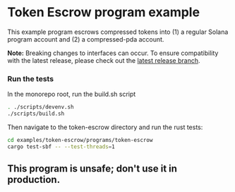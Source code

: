 # Token Escrow program example

This example program escrows compressed tokens into (1) a regular Solana program account and (2) a compressed-pda account.

**Note:** Breaking changes to interfaces can occur. To ensure compatibility with the latest release, please check out the [latest release branch](https://github.com/Lightprotocol/light-protocol/tree/light-v0.3.0/examples/token-escrow).

### Run the tests

In the monorepo root, run the build.sh script

```bash
. ./scripts/devenv.sh
./scripts/build.sh
```

Then navigate to the token-escrow directory and run the rust tests:

```bash
cd examples/token-escrow/programs/token-escrow
cargo test-sbf -- --test-threads=1
```

##  This program is unsafe; don't use it in production.
